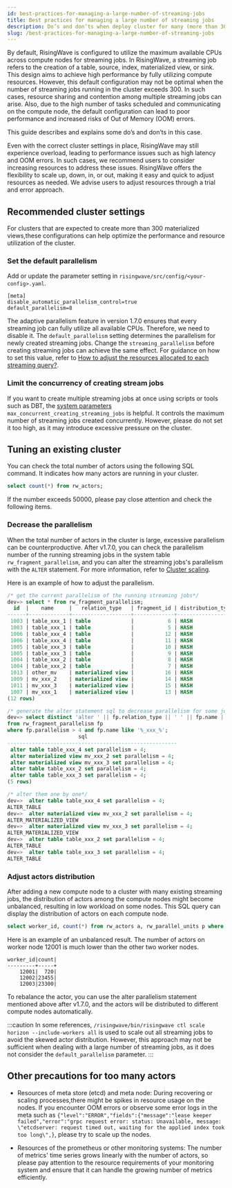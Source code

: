 ```yaml
---
id: best-practices-for-managing-a-large-number-of-streaming-jobs
title: Best practices for managing a large number of streaming jobs
description: Do’s and don’ts when deploy cluster for many (more than 300) streaming jobs.
slug: /best-practices-for-managing-a-large-number-of-streaming-jobs
---
```

<head>
  <link rel="canonical" href="https://docs.risingwave.com/docs/current/k8s-cluster-scaling/" />
</head>

By default, RisingWave is configured to utilize the maximum available CPUs across compute nodes for streaming jobs. In RisingWave, a streaming job refers to the creation of a table, source, index, materialized view, or sink. This design aims to achieve high performance by fully utilizing compute resources. However, this default configuration may not be optimal when the number of streaming jobs running in the cluster exceeds 300. In such cases, resource sharing and contention among multiple streaming jobs can arise. Also, due to the high number of tasks scheduled and communicating on the compute node, the default configuration can lead to poor performance and increased risks of Out of Memory (OOM) errors.

This guide describes and explains some do’s and don’ts in this case.

Even with the correct cluster settings in place, RisingWave may still experience overload, leading to performance issues such as high latency and  OOM errors. In such cases, we recommend users to consider increasing resources to address these issues. RisingWave offers the flexibility to scale up, down, in, or out, making it easy and quick to adjust resources as needed. We advise users to adjust resources through a trial and error approach.

## Recommended cluster settings

For clusters that are expected to create more than 300 materialized views,these configurations can help optimize the performance and resource utilization of the cluster.

### Set the default parallelism

Add or update the parameter setting in `risingwave/src/config/<your-config>.yaml`.

```
[meta]
disable_automatic_parallelism_control=true
default_parallelism=8
```

The adaptive parallelism feature in version 1.7.0 ensures that every streaming job can fully utilize all available CPUs. Therefore, we need to disable it. The `default_parallelism` setting determines the parallelism for newly created streaming jobs. Change the `streaming_parallelism` before creating streaming jobs can achieve the same effect. For guidance on how to set this value, refer to [How to adjust the resources allocated to each streaming query?](/docs/current/performance-faq#how-to-adjust-the-resources-allocated-to-each-streaming-query).

### Limit the concurrency of creating stream jobs

If you want to create multiple streaming jobs at once using scripts or tools such as DBT, the [system parameters](../manage/view-configure-system-parameters.md) `max_concurrent_creating_streaming_jobs` is helpful. It controls the maximum number of streaming jobs created concurrently. However, please do not set it too high, as it may introduce excessive pressure on the cluster.

## Tuning an existing cluster

You can check the total number of actors using the following SQL command. It indicates how many actors are running in your cluster.

```sql
select count(*) from rw_actors;
```

If the number exceeds 50000, please pay close attention and check the following items.

### Decrease the parallelism

When the total number of actors in the cluster is large, excessive parallelism can be counterproductive. After v1.7.0, you can check the parallelism number of the running streaming jobs in the system table `rw_fragment_parallelism`, and you can alter the streaming jobs's parallelism with the `ALTER` statement. For more information, refer to [Cluster scaling](/deploy/k8s-cluster-scaling.md).

Here is an example of how to adjust the parallelism.

```sql
/* get the current parallelism of the running streaming jobs*/
dev=> select * from rw_fragment_parallelism;
  id  |    name     |   relation_type   | fragment_id | distribution_type | state_table_ids | upstream_fragment_ids |        flags        | parallelism 
------+-------------+-------------------+-------------+-------------------+-----------------+-----------------------+---------------------+-------------
 1003 | table_xxx_1 | table             |           6 | HASH              | {}              | {}                    | {SOURCE,DML}        |           4
 1003 | table_xxx_1 | table             |           5 | HASH              | {1003}          | {6}                   | {MVIEW}             |           4
 1006 | table_xxx_4 | table             |          12 | HASH              | {}              | {}                    | {SOURCE,DML}        |           16
 1006 | table_xxx_4 | table             |          11 | HASH              | {1006}          | {12}                  | {MVIEW}             |           16
 1005 | table_xxx_3 | table             |          10 | HASH              | {}              | {}                    | {SOURCE,DML}        |           32
 1005 | table_xxx_3 | table             |           9 | HASH              | {1005}          | {10}                  | {MVIEW}             |           32
 1004 | table_xxx_2 | table             |           8 | HASH              | {}              | {}                    | {SOURCE,DML}        |           32
 1004 | table_xxx_2 | table             |           7 | HASH              | {1004}          | {8}                   | {MVIEW}             |           32
 1013 | other_mv    | materialized view |          16 | HASH              | {1014,1013}     | {5}                   | {MVIEW,STREAM_SCAN} |           32
 1009 | mv_xxx_2    | materialized view |          14 | HASH              | {1010,1009}     | {7}                   | {MVIEW,STREAM_SCAN} |           32
 1011 | mv_xxx_3    | materialized view |          15 | HASH              | {1012,1011}     | {9}                   | {MVIEW,STREAM_SCAN} |           32
 1007 | mv_xxx_1    | materialized view |          13 | HASH              | {1008,1007}     | {5}                   | {MVIEW,STREAM_SCAN} |           4
(12 rows)

/* generate the alter statement sql to decrease parallelism for some jobs with some condition*/
dev=> select distinct 'alter ' || fp.relation_type || ' ' || fp.name || ' set parallelism = 4;' as sql 
from rw_fragment_parallelism fp 
where fp.parallelism > 4 and fp.name like '%_xxx_%';
                       sql                        
-------------------------------------------------------
 alter table table_xxx_4 set parallelism = 4;
 alter materialized view mv_xxx_2 set parallelism = 4;
 alter materialized view mv_xxx_3 set parallelism = 4;
 alter table table_xxx_2 set parallelism = 4;
 alter table table_xxx_3 set parallelism = 4;
(5 rows)

/* alter them one by one*/
dev=>  alter table table_xxx_4 set parallelism = 4;
ALTER_TABLE
dev=>  alter materialized view mv_xxx_2 set parallelism = 4;
ALTER_MATERIALIZED_VIEW
dev=>  alter materialized view mv_xxx_3 set parallelism = 4;
ALTER_MATERIALIZED_VIEW
dev=>  alter table table_xxx_2 set parallelism = 4;
ALTER_TABLE
dev=>  alter table table_xxx_3 set parallelism = 4;
ALTER_TABLE
```

### Adjust actors distribution

After adding a new compute node to a cluster with many existing streaming jobs, the distribution of actors among the compute nodes might become unbalanced, resulting in low workload on some nodes. This SQL query can display the distribution of actors on each compute node.

```sql
select worker_id, count(*) from rw_actors a, rw_parallel_units p where a.parallel_unit_id = p.id group by p.worker_id;
```

Here is an example of an unbalanced result. The number of actors on worker node 12001 is much lower than the other two worker nodes.

```
worker_id|count|
---------+-----+
    12001|  720|
    12002|23455|
    12003|23300|
```

To rebalance the actor, you can use the alter parallelism statement mentioned above after v1.7.0, and the actors will be distributed to different compute nodes automatically.

:::caution
In some references, `/risingwave/bin/risingwave ctl scale horizon --include-workers all` is used to scale out all streaming jobs to avoid the skewed actor distribution. However, this approach may not be sufficient when dealing with a large number of streaming jobs, as it does not consider the `default_parallelism` parameter.
:::

## Other precautions for too many actors

- Resources of meta store (etcd) and meta node: During recovering or scaling processes,there might be spikes in resource usage on the nodes. If you encounter OOM errors or observe some error logs in the meta such as `{"level":"ERROR","fields":{"message":"lease keeper failed","error":"grpc request error: status: Unavailable, message: \"etcdserver: request timed out, waiting for the applied index took too long\",}`, please try to scale up the nodes.

- Resources of the prometheus or other monitoring systems: The number of metrics' time series grows linearly with the number of actors, so please pay attention to the resource requirements of your monitoring system and ensure that it can handle the growing number of metrics efficiently.
